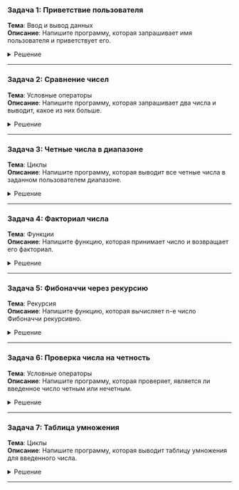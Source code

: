 ### Задача 1: Приветствие пользователя
**Тема**: Ввод и вывод данных  
**Описание**: Напишите программу, которая запрашивает имя пользователя и приветствует его.

<details>
<summary>Решение</summary>

```python
# Пример ввода:
# Введите ваше имя: Анна
# Пример вывода:
# Привет, Анна!

name = input("Введите ваше имя: ")
print(f"Привет, {name}!")
```

</details>

---

### Задача 2: Сравнение чисел
**Тема**: Условные операторы  
**Описание**: Напишите программу, которая запрашивает два числа и выводит, какое из них больше.

<details>
<summary>Решение</summary>

```python
# Пример ввода:
# Введите первое число: 5
# Введите второе число: 10
# Пример вывода:
# Второе число больше.

num1 = int(input("Введите первое число: "))
num2 = int(input("Введите второе число: "))
if num1 > num2:
    print("Первое число больше.")
elif num1 < num2:
    print("Второе число больше.")
else:
    print("Числа равны.")
```

</details>

---

### Задача 3: Четные числа в диапазоне
**Тема**: Циклы  
**Описание**: Напишите программу, которая выводит все четные числа в заданном пользователем диапазоне.

<details>
<summary>Решение</summary>

```python
# Пример ввода:
# Начало диапазона: 2
# Конец диапазона: 10
# Пример вывода:
# 2 4 6 8 10

start = int(input("Начало диапазона: "))
end = int(input("Конец диапазона: "))
for i in range(start, end + 1):
    if i % 2 == 0:
        print(i, end=" ")
```

</details>

---

### Задача 4: Факториал числа
**Тема**: Функции  
**Описание**: Напишите функцию, которая принимает число и возвращает его факториал.

<details>
<summary>Решение</summary>

```python
# Пример ввода:
# Введите число: 5
# Пример вывода:
# Факториал числа: 120

def factorial(n):
    result = 1
    for i in range(1, n + 1):
        result *= i
    return result

num = int(input("Введите число: "))
print(f"Факториал числа: {factorial(num)}")
```

</details>

---

### Задача 5: Фибоначчи через рекурсию
**Тема**: Рекурсия  
**Описание**: Напишите функцию, которая вычисляет n-е число Фибоначчи рекурсивно.

<details>
<summary>Решение</summary>

```python
# Пример ввода:
# Введите номер числа Фибоначчи: 7
# Пример вывода:
# 13

def fibonacci(n):
    if n <= 1:
        return n
    return fibonacci(n - 1) + fibonacci(n - 2)

num = int(input("Введите номер числа Фибоначчи: "))
print(fibonacci(num))
```

</details>

---

### Задача 6: Проверка числа на четность
**Тема**: Условные операторы  
**Описание**: Напишите программу, которая проверяет, является ли введенное число четным или нечетным.

<details>
<summary>Решение</summary>

```python
num = int(input("Введите число: "))
if num % 2 == 0:
    print("Число четное.")
else:
    print("Число нечетное.")
```

</details>

---

### Задача 7: Таблица умножения
**Тема**: Циклы  
**Описание**: Напишите программу, которая выводит таблицу умножения для введенного числа.

<details>
<summary>Решение</summary>

```python
# Пример ввода:
# Введите число: 3
# Пример вывода:
# 3 x 1 = 3
# 3 x 2 = 6
# ...
# 3 x 10 = 30

num = int(input("Введите число: "))
for i in range(1, 11):
    print(f"{num} x {i} = {num * i}")
```

</details>

---
